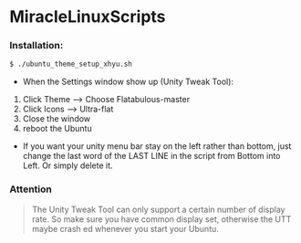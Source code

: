# MiracleLinuxScripts
### Installation:
```sh
$ ./ubuntu_theme_setup_xhyu.sh
```

- When the Settings window show up (Unity Tweak Tool):
1. Click Theme --> Choose Flatabulous-master
2. Click Icons --> Ultra-flat
3. Close the window
4. reboot the Ubuntu

- If you want your unity menu bar stay on the left rather than bottom, just change the last word of the LAST LINE in the script from Bottom into Left. Or simply delete it.

### Attention
> The Unity Tweak Tool can only support a certain number of display rate.
> So make sure you have common display set, otherwise the UTT maybe crash
> ed whenever you start your Ubuntu.
